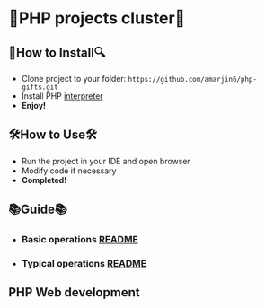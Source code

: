 # 👾**PHP projects cluster**👾

## 🔎**How to Install**🔍
* Clone project to your folder: `https://github.com/amarjin6/php-gifts.git`
* Install PHP [interpreter](https://www.php.net/manual/en/install.php)
* **Enjoy!**

## 🛠**How to Use**🛠
* Run the project in your IDE and open browser
* Modify code if necessary
* **Completed!**

## 📚**Guide**📚
* ### **Basic operations** [README](https://github.com/amarjin6/php-gifts/tree/master/basic%20operations)
* ### **Typical operations** [README](https://github.com/amarjin6/php-gifts/tree/master/typical%20operations%20(GET%20%26%20POST%20requests))

## PHP Web development
